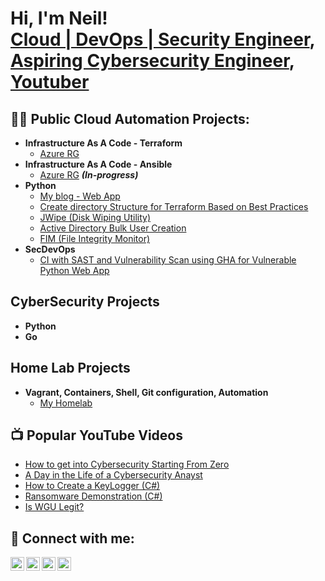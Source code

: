 <h1>Hi, I'm Neil! <br/><a href="https://github.com/dev-null-101">Cloud | DevOps | Security Engineer</a>, <a href="https://www.linkedin.com/in/neil-flores-91009a65/">Aspiring Cybersecurity Engineer</a>, <a href="https://www.youtube.com/@alwaysecure">Youtuber</a></h1>

<h2>👨‍💻 Public Cloud Automation Projects:</h2>

- <b>Infrastructure As A Code - Terraform</b>
  - [Azure RG](https://github.com/dev-null-101/public-cloud-terraform)
- <b>Infrastructure As A Code - Ansible</b>
  - [Azure RG](https://github.com/dev-null-101/public-cloud-ansible) <b><i>(In-progress)</b></i>
- <b>Python</b>
  - [My blog - Web App](https://github.com/dev-null-101/myblog-repo)
  - [Create directory Structure for Terraform Based on Best Practices](https://github.com/dev-null-101/public-cloud-python/tree/development/terraform_dir_structure)
  - [JWipe (Disk Wiping Utility)](https://github.com/joshmadakor1/Jwipe.PowerShell)
  - [Active Directory Bulk User Creation](https://github.com/joshmadakor1/AD_PS)
  - [FIM (File Integrity Monitor)](https://github.com/joshmadakor1/PowerShell-Integrity-FIM)
- <b>SecDevOps</b>
  - [CI with SAST and Vulnerability Scan using GHA for Vulnerable Python Web App](https://github.com/dev-null-101/devsecops-crash-course-pygoat)

<h2> CyberSecurity Projects </h2>

- <b> Python </b>
- <b> Go </b>

<h2> Home Lab Projects </h2>

- <b> Vagrant, Containers, Shell, Git configuration, Automation </b>
  - [My Homelab ](https://github.com/dev-null-101/homelab/tree/development)

<h2>📺 Popular YouTube Videos</h2>

- [How to get into Cybersecurity Starting From Zero](https://www.youtube.com/watch?v=a83ASGn_V_s)
- [A Day in the Life of a Cybersecurity Anayst](https://www.youtube.com/watch?v=uHy3oM7NnoU)
- [How to Create a KeyLogger (C#)](https://www.youtube.com/watch?v=N-L9hklSlNk)
- [Ransomware Demonstration (C#)](https://www.youtube.com/watch?v=OfvdQeh79s0)
- [Is WGU Legit?](https://www.youtube.com/watch?v=E2MwRWxDBkA)

<h2> 🤳 Connect with me:</h2>

[<img align="left" alt="JoshMadakor | YouTube" width="22px" src="https://cdn.jsdelivr.net/npm/simple-icons@v3/icons/youtube.svg" />][youtube]
[<img align="left" alt="JoshMadakor | Twitter" width="22px" src="https://cdn.jsdelivr.net/npm/simple-icons@v3/icons/twitter.svg" />][twitter]
[<img align="left" alt="JoshMadakor | LinkedIn" width="22px" src="https://cdn.jsdelivr.net/npm/simple-icons@v3/icons/linkedin.svg" />][linkedin]
[<img align="left" alt="JoshMadakor | Instagram" width="22px" src="https://cdn.jsdelivr.net/npm/simple-icons@v3/icons/instagram.svg" />][instagram]

[twitter]: https://twitter.com/joshmadakor
[youtube]: https://www.youtube.com/@alwaysecure
[instagram]: https://www.instagram.com/joshmadakor/
[linkedin]: https://linkedin.com/in/joshmadakor

<!--
**dev-null-101/dev-null-101** is a ✨ _special_ ✨ repository because its `README.md` (this file) appears on your GitHub profile.

Here are some ideas to get you started:

- 🔭 I’m currently working on ...
- 🌱 I’m currently learning ...
- 👯 I’m looking to collaborate on ...
- 🤔 I’m looking for help with ...
- 💬 Ask me about ...
- 📫 How to reach me: ...
- 😄 Pronouns: ...
- ⚡ Fun fact: ...
-->
